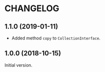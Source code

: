 CHANGELOG
=========

## 1.1.0 (2019-01-11)

* Added method `copy` to `CollectionInterface`.

## 1.0.0 (2018-10-15)

Initial version.